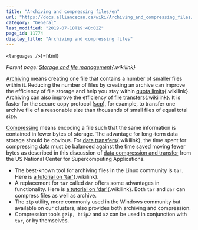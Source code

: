 ```yaml
---
title: "Archiving and compressing files/en"
url: "https://docs.alliancecan.ca/wiki/Archiving_and_compressing_files/en"
category: "General"
last_modified: "2019-07-18T19:40:02Z"
page_id: 11774
display_title: "Archiving and compressing files"
---
```


`<languages />`{=html}

*Parent page: [Storage and file management](https://docs.alliancecan.ca/Storage_and_file_management "Storage and file management"){.wikilink}*

[Archiving](https://en.wikipedia.org/wiki/Archive_file) means creating one file that contains a number of smaller files within it. Reducing the number of files by creating an archive can improve the efficiency of file storage and help you stay within [quota limits](https://docs.alliancecan.ca/Storage_and_file_management#Filesystem_quotas_and_policies "quota limits"){.wikilink}. Archiving can also improve the efficiency of [file transfers](https://docs.alliancecan.ca/General_directives_for_migration "file transfers"){.wikilink}. It is faster for the secure copy protocol ([scp](https://en.wikipedia.org/wiki/Secure_copy)), for example, to transfer one archive file of a reasonable size than thousands of small files of equal total size.

[Compressing](https://en.wikipedia.org/wiki/Data_compression) means encoding a file such that the same information is contained in fewer bytes of storage. The advantage for long-term data storage should be obvious. For [data transfers](https://docs.alliancecan.ca/General_directives_for_migration "data transfers"){.wikilink}, the time spent for compressing data must be balanced against the time saved moving fewer bytes as described in this discussion of [data compression and transfer](https://bluewaters.ncsa.illinois.edu/data-transfer-doc) from the US National Center for Supercomputing Applications.

- The best-known tool for archiving files in the Linux community is `tar`. Here is [a tutorial on \'tar\'](https://docs.alliancecan.ca/a_tutorial_on_'tar' "a tutorial on 'tar'"){.wikilink}.
- A replacement for `tar` called `dar` offers some advantages in functionality. Here is [a tutorial on \'dar\'](https://docs.alliancecan.ca/Dar "a tutorial on 'dar'"){.wikilink}. Both `tar` and `dar` can compress files as well as archive.
- The `zip` utility, more commonly used in the Windows community but available on our clusters, also provides both archiving and compression.
- Compression tools `gzip, bzip2` and `xz` can be used in conjunction with `tar`, or by themselves.
